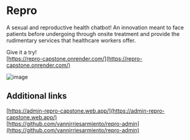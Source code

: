 # Repro 

A sexual and reproductive health chatbot! An innovation meant to face patients before undergoing through onsite treatment and provide the rudimentary services that healthcare workers offer.

Give it a try! \
[https://repro-capstone.onrender.com/](https://repro-capstone.onrender.com/)

![image](https://user-images.githubusercontent.com/70186432/211442299-7bfeeb06-d2aa-494f-bd9b-496aef4be930.png)

## Additional links

[https://admin-repro-capstone.web.app/](https://admin-repro-capstone.web.app/) \
[https://github.com/vannirriesarmiento/repro-admin](https://github.com/vannirriesarmiento/repro-admin)